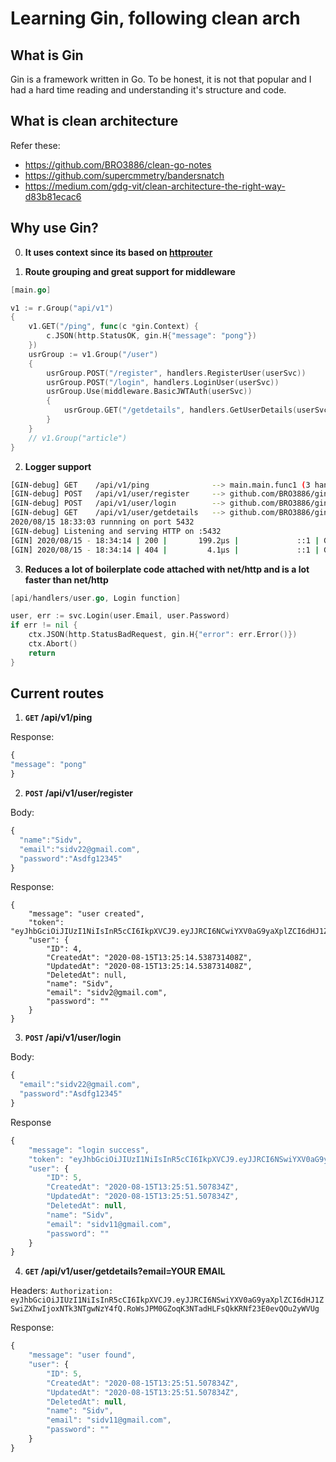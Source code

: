 # Learning Gin, following clean arch

## What is Gin

Gin is a framework written in Go. To be honest, it is not that popular and I had a hard time reading and understanding it's structure and code.

## What is clean architecture

Refer these:

* https://github.com/BRO3886/clean-go-notes
* https://github.com/supercmmetry/bandersnatch
* https://medium.com/gdg-vit/clean-architecture-the-right-way-d83b81ecac6


## Why use Gin?

0. **It uses context since its based on [httprouter](https://github.com/julienschmidt/httprouter)**

1. **Route grouping and great support for middleware**

```go
[main.go]

v1 := r.Group("api/v1")
{
	v1.GET("/ping", func(c *gin.Context) {
		c.JSON(http.StatusOK, gin.H{"message": "pong"})
	})
	usrGroup := v1.Group("/user")
	{
		usrGroup.POST("/register", handlers.RegisterUser(userSvc))
		usrGroup.POST("/login", handlers.LoginUser(userSvc))
		usrGroup.Use(middleware.BasicJWTAuth(userSvc))
		{
			usrGroup.GET("/getdetails", handlers.GetUserDetails(userSvc))
		}
	}
	// v1.Group("article")
}
```

2. **Logger support**

```bash
[GIN-debug] GET    /api/v1/ping              --> main.main.func1 (3 handlers)
[GIN-debug] POST   /api/v1/user/register     --> github.com/BRO3886/gin-learn/api/handlers.RegisterUser.func1 (3 handlers)
[GIN-debug] POST   /api/v1/user/login        --> github.com/BRO3886/gin-learn/api/handlers.LoginUser.func1 (3 handlers)
[GIN-debug] GET    /api/v1/user/getdetails   --> github.com/BRO3886/gin-learn/api/handlers.GetUserDetails.func1 (4 handlers)
2020/08/15 18:33:03 runnning on port 5432
[GIN-debug] Listening and serving HTTP on :5432
[GIN] 2020/08/15 - 18:34:14 | 200 |       199.2µs |             ::1 | GET      "/api/v1/ping"
[GIN] 2020/08/15 - 18:34:14 | 404 |         4.1µs |             ::1 | GET      "/favicon.ico"
```

3. **Reduces a lot of boilerplate code attached with net/http and is a lot faster than net/http**

```go
[api/handlers/user.go, Login function]

user, err := svc.Login(user.Email, user.Password)
if err != nil {
	ctx.JSON(http.StatusBadRequest, gin.H{"error": err.Error()})
	ctx.Abort()
	return
}
```

## Current routes


1. **```GET```   /api/v1/ping**


Response:
```js
{
"message": "pong"
}
```


2. **```POST```   /api/v1/user/register**


Body:
```js
{
  "name":"Sidv",
  "email":"sidv22@gmail.com",
  "password":"Asdfg12345"
}
```

Response:
```
{
    "message": "user created",
    "token": "eyJhbGciOiJIUzI1NiIsInR5cCI6IkpXVCJ9.eyJJRCI6NCwiYXV0aG9yaXplZCI6dHJ1ZSwiZXhwIjoxNTk3NTgwNzE0fQ.Rd4RD8TVZuMzljF78jDTK1Id2uqFzvewrffNmQ3aXU4",
    "user": {
        "ID": 4,
        "CreatedAt": "2020-08-15T13:25:14.538731408Z",
        "UpdatedAt": "2020-08-15T13:25:14.538731408Z",
        "DeletedAt": null,
        "name": "Sidv",
        "email": "sidv2@gmail.com",
        "password": ""
    }
}
```



3. **```POST```   /api/v1/user/login**


Body:
```js
{
  "email":"sidv22@gmail.com",
  "password":"Asdfg12345"
}
```

Response
```js
{
    "message": "login success",
    "token": "eyJhbGciOiJIUzI1NiIsInR5cCI6IkpXVCJ9.eyJJRCI6NSwiYXV0aG9yaXplZCI6dHJ1ZSwiZXhwIjoxNTk3NTgwNzY4fQ.RoWsJPM0GZoqK3NTadHLFsQkKRNf23E0evQOu2yWVUg",
    "user": {
        "ID": 5,
        "CreatedAt": "2020-08-15T13:25:51.507834Z",
        "UpdatedAt": "2020-08-15T13:25:51.507834Z",
        "DeletedAt": null,
        "name": "Sidv",
        "email": "sidv11@gmail.com",
        "password": ""
    }
}
```


4. **```GET```    /api/v1/user/getdetails?email=YOUR EMAIL**

Headers:
```Authorization: eyJhbGciOiJIUzI1NiIsInR5cCI6IkpXVCJ9.eyJJRCI6NSwiYXV0aG9yaXplZCI6dHJ1ZSwiZXhwIjoxNTk3NTgwNzY4fQ.RoWsJPM0GZoqK3NTadHLFsQkKRNf23E0evQOu2yWVUg```

Response:
```js
{
    "message": "user found",
    "user": {
        "ID": 5,
        "CreatedAt": "2020-08-15T13:25:51.507834Z",
        "UpdatedAt": "2020-08-15T13:25:51.507834Z",
        "DeletedAt": null,
        "name": "Sidv",
        "email": "sidv11@gmail.com",
        "password": ""
    }
}
```



